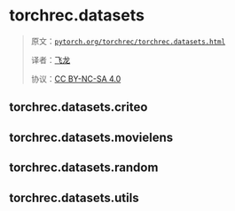 # torchrec.datasets

> 原文：[`pytorch.org/torchrec/torchrec.datasets.html`](https://pytorch.org/torchrec/torchrec.datasets.html)
>
> 译者：[飞龙](https://github.com/wizardforcel)
>
> 协议：[CC BY-NC-SA 4.0](http://creativecommons.org/licenses/by-nc-sa/4.0/)


## torchrec.datasets.criteo

## torchrec.datasets.movielens

## torchrec.datasets.random

## torchrec.datasets.utils
